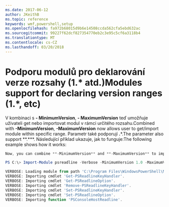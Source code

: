 ```yaml
---
ms.date: 2017-06-12
author: JKeithB
ms.topic: reference
keywords: wmf,powershell,setup
ms.openlocfilehash: fa972b68015d9b6e14508ccda562cfa5ebd632ac
ms.sourcegitcommit: 99227f62dcf827354770eb2c3e95c5cf6a3118b4
ms.translationtype: MT
ms.contentlocale: cs-CZ
ms.lasthandoff: 03/20/2018
---
```

# <a name="modules-support-for-declaring-version-ranges-1-etc"></a><span data-ttu-id="ec216-102">Podporu modulů pro deklarování verze rozsahy (1.\* atd.)</span><span class="sxs-lookup"><span data-stu-id="ec216-102">Modules support for declaring version ranges (1.\*, etc)</span></span>
<span data-ttu-id="ec216-103">V kombinaci s **- MinimumVersion**, **- MaximumVersion** teď umožňuje uživateli get nebo importovat modul v rámci určitého rozsahu.</span><span class="sxs-lookup"><span data-stu-id="ec216-103">Combined with **-MinimumVersion**, **-MaximumVersion** now allows user to get/import module within specific range.</span></span> <span data-ttu-id="ec216-104">Parametr také podporují **.**\*.</span><span class="sxs-lookup"><span data-stu-id="ec216-104">The parameter also support \*\*.\*\*\*.</span></span> <span data-ttu-id="ec216-105">Následující příklad ukazuje, jak to funguje:</span><span class="sxs-lookup"><span data-stu-id="ec216-105">The following example shows how it works:</span></span>

```powershell
Now, you can combine **-MinimumVersion** and **-MaximumVersion** to import module within specific range:

PS C:\> Import-Module psreadline -Verbose -MinimumVersion 1.0 -MaximumVersion 1.2.*

VERBOSE: Loading module from path 'C:\Program Files\WindowsPowerShell\Modules\psreadline\1.1\psreadline.psd1'.
VERBOSE: Importing cmdlet 'Get-PSReadlineKeyHandler'.
VERBOSE: Importing cmdlet 'Get-PSReadlineOption'.
VERBOSE: Importing cmdlet 'Remove-PSReadlineKeyHandler'.
VERBOSE: Importing cmdlet 'Set-PSReadlineKeyHandler'.
VERBOSE: Importing cmdlet 'Set-PSReadlineOption'.
VERBOSE: Importing function 'PSConsoleHostReadline'.
```

